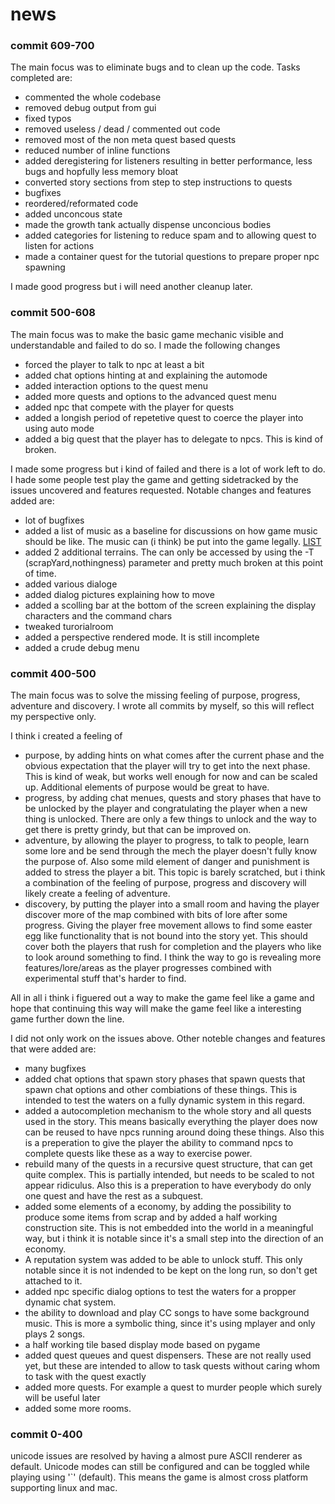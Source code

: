 # news

### commit 609-700

The main focus was to eliminate bugs and to clean up the code. Tasks completed are:

* commented the whole codebase
* removed debug output from gui
* fixed typos
* removed useless / dead / commented out code
* removed most of the non meta quest based quests
* reduced number of inline functions
* added deregistering for listeners resulting in better performance, less bugs and hopfully less memory bloat
* converted story sections from step to step instructions to quests
* bugfixes
* reordered/reformated code
* added unconcous state
* made the growth tank actually dispense unconcious bodies
* added categories for listening to reduce spam and to allowing quest to listen for actions
* made a container quest for the tutorial questions to prepare proper npc spawning

I made good progress but i will need another cleanup later.

### commit 500-608

The main focus was to make the basic game mechanic visible and understandable and failed to do so. I made the following changes

* forced the player to talk to npc at least a bit
* added chat options hinting at and explaining the automode
* added interaction options to the quest menu
* added more quests and options to the advanced quest menu
* added npc that compete with the player for quests
* added a longish period of repetetive quest to coerce the player into using auto mode
* added a big quest that the player has to delegate to npcs. This is kind of broken.

I made some progress but i kind of failed and there is a lot of work left to do. I hade some people test play the game and getting sidetracked by the issues uncovered and features requested. Notable changes and features added are:

* lot of bugfixes
* added a list of music as a baseline for discussions on how game music should be like. The music can (i think) be put into the game legally. [LIST](technicalConcepts/music)
* added 2 additional terrains. The can only be accessed by using the -T (scrapYard,nothingness) parameter and pretty much broken at this point of time.
* added various dialoge
* added dialog pictures explaining how to move
* added a scolling bar at the bottom of the screen explaining the display characters and the command chars
* tweaked turorialroom
* added a perspective rendered mode. It is still incomplete
* added a crude debug menu

### commit 400-500

The main focus was to solve the missing feeling of purpose, progress, adventure and discovery. I wrote all commits by myself, so this will reflect my perspective only.

I think i created a feeling of

* purpose, by adding hints on what comes after the current phase and the obvious expectation that the player will try to get into the next phase. This is kind of weak, but works well enough for now and can be scaled up. Additional elements of purpose would be great to have.
* progress, by adding chat menues, quests and story phases that have to be unlocked by the player and congratulating the player when a new thing is unlocked. There are only a few things to unlock and the way to get there is pretty grindy, but that can be improved on.
* adventure, by allowing the player to progress, to talk to people, learn some lore and be send through the mech the player doesn't fully know the purpose of. Also some mild element of danger and punishment is added to stress the player a bit. This topic is barely scratched, but i think a combination of the feeling of purpose, progress and discovery will likely create a feeling of adventure.
* discovery, by putting the player into a small room and having the player discover more of the map combined with bits of lore after some progress. Giving the player free movement allows to find some easter egg like functionality that is not bound into the story yet. This should cover both the players that rush for completion and the players who like to look around something to find. I think the way to go is revealing more features/lore/areas as the player progresses combined with experimental stuff that's harder to find.

All in all i think i figuered out a way to make the game feel like a game and hope that continuing this way will make the game feel like a interesting game further down the line. 

I did not only work on the issues above. Other noteble changes and features that were added are:

* many bugfixes
* added chat options that spawn story phases that spawn quests that spawn chat options and other combiations of these things. This is intended to test the waters on a fully dynamic system in this regard.
* added a autocompletion mechanism to the whole story and all quests used in the story. This means basically everything the player does now can be reused to have npcs running around doing these things. Also this is a preperation to give the player the ability to command npcs to complete quests like these as a way to exercise power.
* rebuild many of the quests in a recursive quest structure, that can get quite complex. This is partially intended, but needs to be scaled to not appear ridiculus. Also this is a preperation to have everybody do only one quest and have the rest as a subquest.
* added some elements of a economy, by adding the possibility to produce some items from scrap and by added a half working construction site. This is not embedded into the world in a meaningful way, but i think it is notable since it's a small step into the direction of an economy.
* A reputation system was added to be able to unlock stuff. This only notable since it is not indended to be kept on the long run, so don't get attached to it. 
* added npc specific dialog options to test the waters for a propper dynamic chat system.
* the ability to download and play CC songs to have some background music. This is more a symbolic thing, since it's using mplayer and only plays 2 songs.
* a half working tile based display mode based on pygame
* added quest queues and quest dispensers. These are not really used yet, but these are intended to allow to task quests without caring whom to task with the quest exactly
* added more quests. For example a quest to murder people which surely will be useful later
* added some more rooms.

### commit 0-400

unicode issues are resolved by having a almost pure ASCII renderer as default. Unicode modes can still be configured and can be toggled while playing using '`' (default). This means the game is almost cross platform supporting linux and mac.
